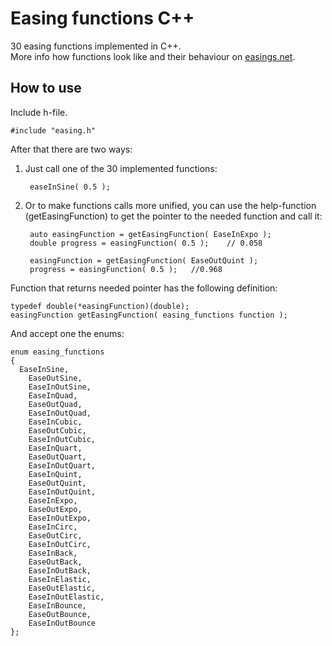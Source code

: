 Easing functions C++
================

30 easing functions implemented in C++. <br/>
More info how functions look like and their behaviour on [easings.net](http://easings.net/).


How to use
-----
Include h-file.

    #include "easing.h"

After that there are two ways:

1. Just call one of the 30 implemented functions:
      
        easeInSine( 0.5 );

2. Or to make functions calls more unified, you can use the help-function (getEasingFunction) to get the pointer to the needed function and call it:


        auto easingFunction = getEasingFunction( EaseInExpo );
        double progress = easingFunction( 0.5 );	// 0.058

        easingFunction = getEasingFunction( EaseOutQuint );
        progress = easingFunction( 0.5 );	//0.968
  

Function that returns needed pointer has the following definition:

    typedef double(*easingFunction)(double);
    easingFunction getEasingFunction( easing_functions function );

And accept one the enums:

    enum easing_functions
    {
      EaseInSine,
    	EaseOutSine,
    	EaseInOutSine,
    	EaseInQuad,
    	EaseOutQuad,
    	EaseInOutQuad,
    	EaseInCubic,
    	EaseOutCubic,
    	EaseInOutCubic,
    	EaseInQuart,
    	EaseOutQuart,
    	EaseInOutQuart,
    	EaseInQuint,
    	EaseOutQuint,
    	EaseInOutQuint,
    	EaseInExpo,
    	EaseOutExpo,
    	EaseInOutExpo,
    	EaseInCirc,
    	EaseOutCirc,
    	EaseInOutCirc,
    	EaseInBack,
    	EaseOutBack,
    	EaseInOutBack,
    	EaseInElastic,
    	EaseOutElastic,
    	EaseInOutElastic,
    	EaseInBounce,
    	EaseOutBounce,
    	EaseInOutBounce
    };
        
